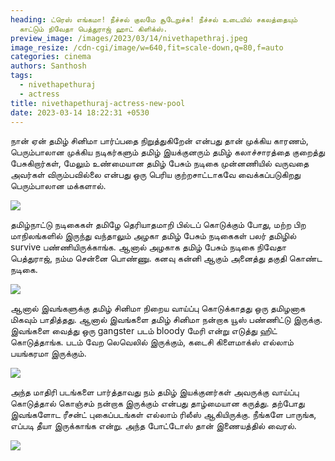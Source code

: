 ```yaml
---
heading: ட்ரெஸ் எங்கமா! நீச்சல் குலமே சூடேறுச்சு! நீச்சல் உடையில் சகலத்தையும்
  காட்டும் நிவேதா பெத்துராஜ் ஹாட் கிளிக்ஸ்.
preview_image: /images/2023/03/14/nivethapethraj.jpeg
image_resize: /cdn-cgi/image/w=640,fit=scale-down,q=80,f=auto
categories: cinema
authors: Santhosh
tags:
  - nivethapethuraj
  - actress
title: nivethapethuraj-actress-new-pool
date: 2023-03-14 18:22:31 +0530
---
```

நான் ஏன் தமிழ் சினிமா பார்ப்பதை நிறுத்துகிறேன் என்பது தான் முக்கிய காரணம், பெரும்பாலான முக்கிய நடிகர்களும் தமிழ் இயக்குனரும் தமிழ் கலாச்சாரத்தை குறைத்து பேசுகிறார்கள், மேலும் உண்மையான தமிழ் பேசும் நடிகை முன்னணியில் வருவதை அவர்கள் விரும்பவில்லை என்பது ஒரு பெரிய குற்றசாட்டாகவே வைக்கப்படுகிறது பெரும்பாலான மக்களால்.



![](/images/2023/03/14/nivethapethuraj-actress-new-pool.jpeg)

தமிழ்நாட்டு நடிகைகள் தமிழே தெரியாதமாறி பில்டப் கொடுக்கும் போது, மற்ற பிற மாநிலங்களில் இருந்து வந்தாலும் அழகா தமிழ் பேசும் நடிகைகள் பலர் தமிழில் survive பண்ணியிருக்காங்க. ஆனால் அழகாக தமிழ் பேசும் நடிகை நிவேதா பெத்துராஜ், நம்ம சென்னை பொண்ணு. கனவு கன்னி ஆகும் அனைத்து தகுதி கொண்ட நடிகை.



![](/images/2023/03/14/nivethapethuraj-actress-new-pool22.jpeg)

ஆனால் இவங்களுக்கு தமிழ் சினிமா நிறைய வாய்ப்பு கொடுக்காதது ஒரு தமிழனாக மிகவும் பாதித்தது. ஆனால் இவங்களை தமிழ் சினிமா நன்றாக யூஸ் பண்ணிட்டு இருக்கு. இவங்களை வைத்து ஒரு gangster படம் bloody மேரி என்று எடுத்து ஹிட் கொடுத்தாங்க. படம் வேற லெவெலில் இருக்கும், கடைசி கிளைமாக்ஸ் எல்லாம் பயங்கரமா இருக்கும்.



![](/images/2023/03/14/nivethapethuraj-actress-new-pool44.jpeg)

அந்த மாதிரி படங்களை பார்த்தாவது நம் தமிழ் இயக்குனர்கள் அவருக்கு வாய்ப்பு கொடுத்தால் கொஞ்சம் நன்றாக இருக்கும் என்பது தாழ்மையான கருத்து. தற்போது இவங்களோட ரீசன்ட் புகைப்படங்கள் எல்லாம் ரிலீஸ் ஆகியிருக்கு. நீங்களே பாருங்க, எப்படி தீயா இருக்காங்க என்று. அந்த போட்டோஸ் தான் இணையத்தில் வைரல். 

![](/images/2023/03/14/nivethapethuraj-actress-new-pooll.jpeg)